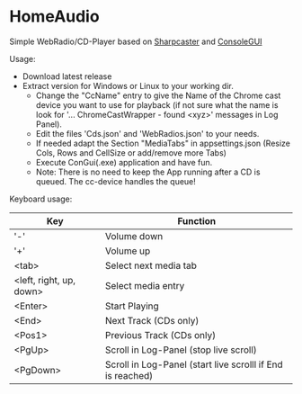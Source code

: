# HomeAudio
Simple WebRadio/CD-Player based on [Sharpcaster](https://www.nuget.org/packages/Sharpcaster/) and [ConsoleGUI](https://github.com/TomaszRewak/C-sharp-console-gui-framework)

Usage:
* Download latest release
* Extract version for Windows or Linux to your working dir.
  * Change the "CcName" entry to give the Name of the Chrome cast device you want to use for playback (if not sure what the name is look for '... ChromeCastWrapper - found \<xyz\>' messages in Log Panel).
  * Edit the files 'Cds.json' and 'WebRadios.json' to your needs.
  * If needed adapt the Section "MediaTabs" in appsettings.json (Resize Cols, Rows and CellSize or add/remove more Tabs)
  * Execute ConGui(.exe) application and have fun.
  * Note: There is no need to keep the App running after a CD is queued. The cc-device handles the queue!


Keyboard usage:

Key | Function 
--- | --- 
'-' | Volume down 
'+' | Volume up
\<tab\> | Select next media tab
\<left, right, up, down\> | Select media entry
\<Enter\> | Start Playing
\<End\> | Next Track (CDs only)
\<Pos1\> | Previous Track (CDs only)
\<PgUp\> | Scroll in Log-Panel (stop live scroll)
\<PgDown\> | Scroll in Log-Panel (start live scrolll if End is reached)
 
  
  
